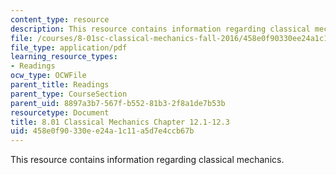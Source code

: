 ```yaml
---
content_type: resource
description: This resource contains information regarding classical mechanics.
file: /courses/8-01sc-classical-mechanics-fall-2016/458e0f90330ee24a1c11a5d7e4ccb67b_MIT8_01F16_chapter12.1_12.3.pdf
file_type: application/pdf
learning_resource_types:
- Readings
ocw_type: OCWFile
parent_title: Readings
parent_type: CourseSection
parent_uid: 8897a3b7-567f-b552-81b3-2f8a1de7b53b
resourcetype: Document
title: 8.01 Classical Mechanics Chapter 12.1-12.3
uid: 458e0f90-330e-e24a-1c11-a5d7e4ccb67b
---
```

This resource contains information regarding classical mechanics.